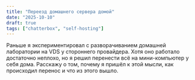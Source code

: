```yaml
---
title: "Переезд домашнего сервера домой"
date: "2025-10-10"
draft: true
tags: ["chatterbox", "self-hosting"]
---
```


Раньше я экспериментировал с разворачиванием домашней лаборатории на VDS у стороннего провайдера. Хотя оно работало достаточно неплохо, но я решил перенести всё на мини-компьютер у себя дома. Расскажу о том, почему я пришёл к этой мысли, как происходил перенос и что из этого вышло.

<!--more-->

